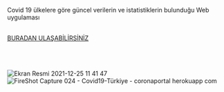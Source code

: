 Covid 19 ülkelere göre güncel verilerin ve istatistiklerin bulunduğu Web uygulaması

<br>
<a href="https://coronaportal.herokuapp.com/">BURADAN ULAŞABİLİRSİNİZ</a>


<br><br><br>
![Ekran Resmi 2021-12-25 11 41 47](https://user-images.githubusercontent.com/47924611/147381223-3ab8721a-43d3-43bb-a875-8afcc1b780c2.png)
![FireShot Capture 024 - Covid19-Türkiye - coronaportal herokuapp com](https://user-images.githubusercontent.com/47924611/147381225-242d6dad-18fb-4741-b6c1-fa6b2f6e5346.png)
